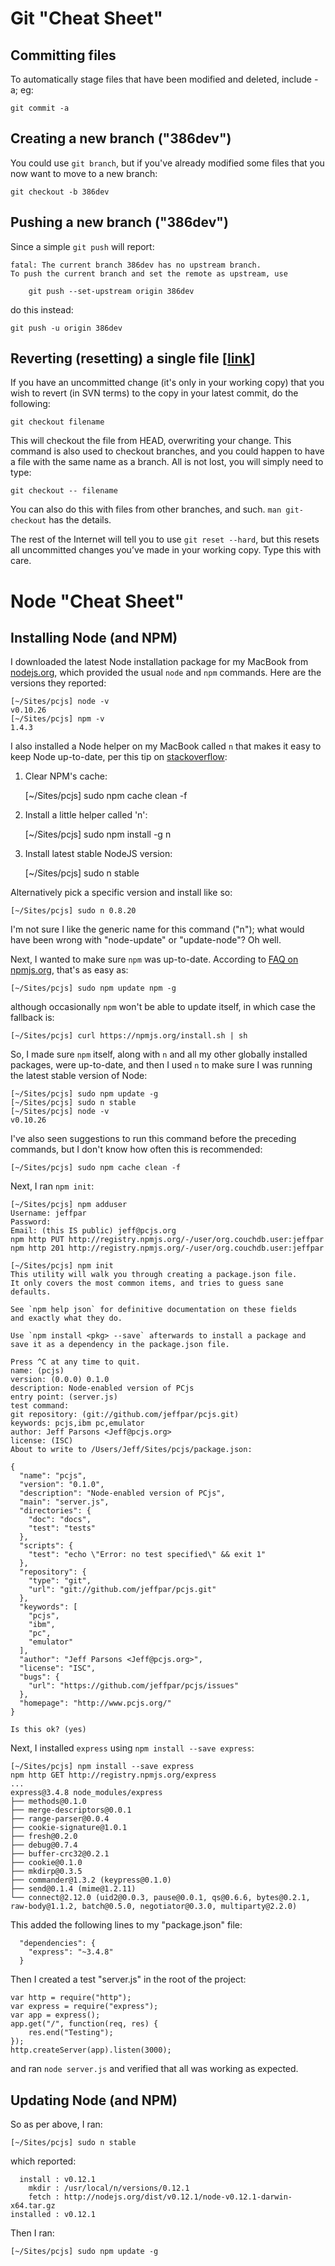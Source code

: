 Git "Cheat Sheet"
===

Committing files
---

To automatically stage files that have been modified and deleted, include -a; eg:

	git commit -a

Creating a new branch ("386dev")
---

You could use `git branch`, but if you've already modified some files that you now want to 
move to a new branch:

	git checkout -b 386dev
	
Pushing a new branch ("386dev")
---

Since a simple `git push` will report:

	fatal: The current branch 386dev has no upstream branch.
    To push the current branch and set the remote as upstream, use
    
        git push --set-upstream origin 386dev

do this instead:

	git push -u origin 386dev

Reverting (resetting) a single file [[link](http://www.norbauer.com/rails-consulting/notes/git-revert-reset-a-single-file.html)]
---

If you have an uncommitted change (it's only in your working copy) that you wish to revert (in SVN terms)
to the copy in your latest commit, do the following:

	git checkout filename

This will checkout the file from HEAD, overwriting your change. This command is also used to checkout branches,
and you could happen to have a file with the same name as a branch. All is not lost, you will simply need to type:

	git checkout -- filename

You can also do this with files from other branches, and such. `man git-checkout` has the details.

The rest of the Internet will tell you to use `git reset --hard`, but this resets all uncommitted changes you’ve
made in your working copy. Type this with care.

Node "Cheat Sheet"
===

Installing Node (and NPM)
---
I downloaded the latest Node installation package for my MacBook from [nodejs.org](http://nodejs.org/),
which provided the usual `node` and `npm` commands.  Here are the versions they reported:

	[~/Sites/pcjs] node -v
	v0.10.26
	[~/Sites/pcjs] npm -v
	1.4.3
	
I also installed a Node helper on my MacBook called `n` that makes it easy to keep Node up-to-date, per this tip on
[stackoverflow](http://stackoverflow.com/questions/8191459/how-to-update-node-js-npm-and-all-other-dependencies):

1) Clear NPM's cache:

	[~/Sites/pcjs] sudo npm cache clean -f

2) Install a little helper called 'n':

	[~/Sites/pcjs] sudo npm install -g n

3) Install latest stable NodeJS version:

	[~/Sites/pcjs] sudo n stable

Alternatively pick a specific version and install like so:

	[~/Sites/pcjs] sudo n 0.8.20

I'm not sure I like the generic name for this command ("n"); what would have been wrong with "node-update"
or "update-node"?  Oh well.

Next, I wanted to make sure `npm` was up-to-date. According to
[FAQ on npmjs.org](https://npmjs.org/doc/faq.html#How-do-I-update-npm), that's as easy as:

	[~/Sites/pcjs] sudo npm update npm -g

although occasionally `npm` won't be able to update itself, in which case the fallback is:

	[~/Sites/pcjs] curl https://npmjs.org/install.sh | sh

So, I made sure `npm` itself, along with `n` and all my other globally installed packages, were up-to-date,
and then I used `n` to make sure I was running the latest stable version of Node:

	[~/Sites/pcjs] sudo npm update -g
	[~/Sites/pcjs] sudo n stable
	[~/Sites/pcjs] node -v
	v0.10.26
    
I've also seen suggestions to run this command before the preceding commands, but I don't know how often this is
recommended:

	[~/Sites/pcjs] sudo npm cache clean -f

Next, I ran `npm init`:

	[~/Sites/pcjs] npm adduser
	Username: jeffpar
	Password: 
	Email: (this IS public) jeff@pcjs.org
	npm http PUT http://registry.npmjs.org/-/user/org.couchdb.user:jeffpar
	npm http 201 http://registry.npmjs.org/-/user/org.couchdb.user:jeffpar

	[~/Sites/pcjs] npm init
	This utility will walk you through creating a package.json file.
	It only covers the most common items, and tries to guess sane defaults.

	See `npm help json` for definitive documentation on these fields
	and exactly what they do.

	Use `npm install <pkg> --save` afterwards to install a package and
	save it as a dependency in the package.json file.

	Press ^C at any time to quit.
	name: (pcjs)
	version: (0.0.0) 0.1.0
	description: Node-enabled version of PCjs
	entry point: (server.js)
	test command:
	git repository: (git://github.com/jeffpar/pcjs.git)
	keywords: pcjs,ibm pc,emulator
	author: Jeff Parsons <Jeff@pcjs.org>
	license: (ISC)
	About to write to /Users/Jeff/Sites/pcjs/package.json:

	{
	  "name": "pcjs",
	  "version": "0.1.0",
	  "description": "Node-enabled version of PCjs",
	  "main": "server.js",
	  "directories": {
		"doc": "docs",
		"test": "tests"
	  },
	  "scripts": {
		"test": "echo \"Error: no test specified\" && exit 1"
	  },
	  "repository": {
		"type": "git",
		"url": "git://github.com/jeffpar/pcjs.git"
	  },
	  "keywords": [
		"pcjs",
		"ibm",
		"pc",
		"emulator"
	  ],
	  "author": "Jeff Parsons <Jeff@pcjs.org>",
	  "license": "ISC",
	  "bugs": {
		"url": "https://github.com/jeffpar/pcjs/issues"
	  },
	  "homepage": "http://www.pcjs.org/"
	}

	Is this ok? (yes)

Next, I installed `express` using `npm install --save express`:

	[~/Sites/pcjs] npm install --save express
	npm http GET http://registry.npmjs.org/express
	...
	express@3.4.8 node_modules/express
	├── methods@0.1.0
	├── merge-descriptors@0.0.1
	├── range-parser@0.0.4
	├── cookie-signature@1.0.1
	├── fresh@0.2.0
	├── debug@0.7.4
	├── buffer-crc32@0.2.1
	├── cookie@0.1.0
	├── mkdirp@0.3.5
	├── commander@1.3.2 (keypress@0.1.0)
	├── send@0.1.4 (mime@1.2.11)
	└── connect@2.12.0 (uid2@0.0.3, pause@0.0.1, qs@0.6.6, bytes@0.2.1, raw-body@1.1.2, batch@0.5.0, negotiator@0.3.0, multiparty@2.2.0)

This added the following lines to my "package.json" file:

	  "dependencies": {
		"express": "~3.4.8"
	  }

Then I created a test "server.js" in the root of the project:

	var http = require("http");
	var express = require("express");
	var app = express();
	app.get("/", function(req, res) {
		res.end("Testing");
	});
	http.createServer(app).listen(3000);

and ran `node server.js` and verified that all was working as expected.

Updating Node (and NPM)
---

So as per above, I ran:

	[~/Sites/pcjs] sudo n stable

which reported:

	  install : v0.12.1
	    mkdir : /usr/local/n/versions/0.12.1
	    fetch : http://nodejs.org/dist/v0.12.1/node-v0.12.1-darwin-x64.tar.gz
	installed : v0.12.1

Then I ran:

	[~/Sites/pcjs] sudo npm update -g
